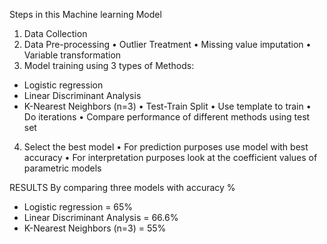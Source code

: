 Steps in this Machine learning Model 

1. Data Collection
2. Data Pre-processing
• Outlier Treatment
• Missing value imputation
• Variable transformation
3. Model training using 3 types of Methods: 
+ Logistic regression
+ Linear Discriminant Analysis 
+ K-Nearest Neighbors (n=3) 
• Test-Train Split
• Use template to train
• Do iterations
• Compare performance of different methods using test set
4. Select the best model
• For prediction purposes use model with best accuracy
• For interpretation purposes look at the coefficient values of parametric
models 

RESULTS 
By comparing three models with accuracy % 

+ Logistic regression = 65%
+ Linear Discriminant Analysis  = 66.6%
+ K-Nearest Neighbors (n=3)  = 55%


